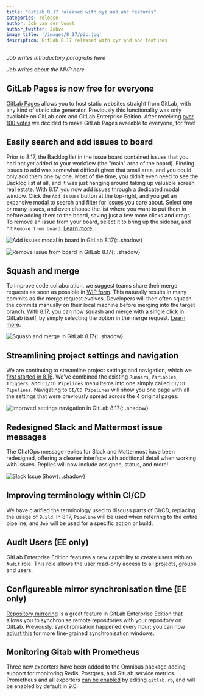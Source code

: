 ```yaml
---
title: "GitLab 8.17 released with xyz and abc features"
categories: release
author: Job van der Voort
author_twitter: Jobvo
image_title: '/images/8_17/pic.jpg'
description: GitLab 8.17 released with xyz and abc features
---
```


_Job writes introductory paragrahs here_

_Job writes about the MVP here_

## GitLab Pages is now free for everyone

[GitLab Pages](https://pages.gitlab.io/) allows you to host static websites straight from GitLab, with any kind of static site generator. Previously this functionality was only available on GitLab.com and GitLab Enterprise Edition. After receiving [over 100 votes](https://gitlab.com/gitlab-org/gitlab-ce/issues/14605) we decided to make GitLab Pages available to everyone, for free!

## Easily search and add issues to board

Prior to 8.17, the Backlog list in the issue board contained issues that you had not yet added to your workflow (the "main" area of the board).
Finding issues to add was somewhat difficult given that small area, and you could only add them one by one.
Most of the time, you didn't even need to see the Backlog list at all, and it was just hanging around taking up valuable screen real estate.
With 8.17, you now add issues through a dedicated modal window.
Click the `Add issues` button at the top-right, and you get an expansive modal to search and filter for issues you care about.
Select one or many issues, and even choose the list where you want to put them in before adding them to the board, saving just a few more clicks and drags.
To remove an issue from your board, select it to bring up the sidebar, and hit `Remove from board`.
[Learn more](https://docs.gitlab.com/ce/user/project/issue_board.html).


![Add issues modal in board in GitLab 8.17](/images/8_17/board_modal.png){: .shadow}

![Remove issue from board in GitLab 8.17](/images/8_17/board_remove.png){: .shadow}

## Squash and merge

To improve code collaboration, we suggest teams share their merge requests as soon as possible in [WIP form](https://docs.gitlab.com/ce/user/project/merge_requests/work_in_progress_merge_requests.html).
This naturally results in many commits as the merge request evolves.
Developers will then often squash the commits manually on their local machine before merging into the target branch.
With 8.17, you can now squash and merge with a single click in GitLab itself, by simply selecting the option in the merge request.
[Learn more](https://docs.gitlab.com/ee/user/project/merge_requests/squash_and_merge.html).

![Squash and merge in GitLab 8.17](/images/8_17/squash_edit_form.png){: .shadow}

## Streamlining project settings and navigation

We are continuing to streamline project settings and navigation, which we [first started in 8.16](https://about.gitlab.com/2017/01/22/gitlab-8-16-released/).
We've combined the existing `Runners`, `Variables`, `Triggers`, and `CI/CD Pipelines` menu items into one simply called `CI/CD Pipelines`.
Navigating to `CI/CD Pipelines` will show you one page with all the settings that were previously spread across the 4 original pages.

![Improved settings navigation in GitLab 8.17](/images/8_17/settings_new.png){: .shadow}

## Redesigned Slack and Mattermost issue messages

The ChatOps message replies for Slack and Mattermost have been redesigned, offering a cleaner interface with additional detail when working with Issues. Replies will now include assignee, status, and more!

![Slack Issue Show](/images/8_17/slack_issue_show.png){: .shadow}

## Improving terminology within CI/CD

We have clarified the terminology used to discuss parts of CI/CD, replacing the usage of `Build`. In 8.17, `Pipeline` will be used when referring to the entire pipeline, and `Job` will be used for a specific action or build.

## Audit Users (EE only)

GitLab Enterprise Edition features a new capability to create users with an `Audit` role. This role allows the user read-only access to all projects, groups and users.

## Configureable mirror synchronisation time (EE only)

[Repository mirroring](https://docs.gitlab.com/ee/workflow/repository_mirroring.html) is a great feature in GitLab Enterprise Edition that allows you to synchronise remote repositories with your repository on GitLab. Previously, synchronisation happened every hour; you can now [adjust this](https://docs.gitlab.com/ee/workflow/repository_mirroring.html#adjusting-synchronization-times) for more fine-grained synchronisation windows.

## Monitoring Gitab with Prometheus

Three new exporters have been added to the Omnibus package adding support for monitoring Redis, Postgres, and GitLab service metrics. Prometheus and all exporters [can be enabled](https://docs.gitlab.com/ce/administration/monitoring/prometheus/index.html) by editing `gitlab.rb`, and will be enabled by default in 9.0.
